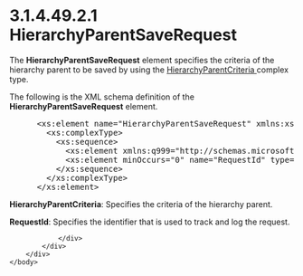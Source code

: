 <html dir="LTR" xmlns:mshelp="http://msdn.microsoft.com/mshelp" xmlns:ddue="http://ddue.schemas.microsoft.com/authoring/2003/5" xmlns:xlink="http://www.w3.org/1999/xlink" xmlns:tool="http://www.microsoft.com/tooltip">
    <head>
        <meta http-equiv="Content-Type" content="text/html; CHARSET=utf-8"></meta>
        <meta name="save" content="history"></meta>
        <title>3.1.4.49.2.1 HierarchyParentSaveRequest</title>
        <xml>
            <mshelp:toctitle title="3.1.4.49.2.1 HierarchyParentSaveRequest"></mshelp:toctitle>
            <mshelp:rltitle title="[MS-SSMDSWS-15]: HierarchyParentSaveRequest"></mshelp:rltitle>
            <mshelp:keyword index="A" term="99768ed8-e655-43c9-b650-d3dd73d21474"></mshelp:keyword>
            <mshelp:attr name="DCSext.ContentType" value="open specification"></mshelp:attr>
            <mshelp:attr name="AssetID" value="99768ed8-e655-43c9-b650-d3dd73d21474"></mshelp:attr>
            <mshelp:attr name="TopicType" value="kbRef"></mshelp:attr>
            <mshelp:attr name="DCSext.Title" value="[MS-SSMDSWS-15]: HierarchyParentSaveRequest" />
        </xml>
    </head>
    <body>
        <div id="header">
            <h1 class="heading">3.1.4.49.2.1 HierarchyParentSaveRequest</h1>
        </div>
        <div id="mainSection">
            <div id="mainBody">
                <div id="allHistory" class="saveHistory"></div>
                <div id="sectionSection0" class="section" name="collapseableSection">
                    

<p>The <b>HierarchyParentSaveRequest</b> element specifies the
criteria of the hierarchy parent to be saved by using the <a href="017da98d-912b-4572-84e6-dce879cf31c8.md">HierarchyParentCriteria </a>complex
type.</p>

<p>The following is the XML schema definition of the <b>HierarchyParentSaveRequest</b>
element.</p>

<dl>
<dd>
<div><pre> &lt;xs:element name=&quot;HierarchyParentSaveRequest&quot; xmlns:xs=&quot;http://www.w3.org/2001/XMLSchema&quot;&gt;
   &lt;xs:complexType&gt;
     &lt;xs:sequence&gt;
       &lt;xs:element xmlns:q999=&quot;http://schemas.microsoft.com/sqlserver/masterdataservices/2009/09&quot; minOccurs=&quot;0&quot; name=&quot;HierarchyParentCriteria&quot; nillable=&quot;true&quot; type=&quot;q999:HierarchyParentCriteria&quot; /&gt;
       &lt;xs:element minOccurs=&quot;0&quot; name=&quot;RequestId&quot; type=&quot;ser:guid&quot; /&gt;
     &lt;/xs:sequence&gt;
   &lt;/xs:complexType&gt;
 &lt;/xs:element&gt;
</pre></div>
</dd></dl>

<p><b>HierarchyParentCriteria</b>: Specifies the
criteria of the hierarchy parent.</p>

<p><b>RequestId</b>: Specifies the identifier that is
used to track and log the request.</p>


                </div>
            </div>
        </div>
    </body>
</html>